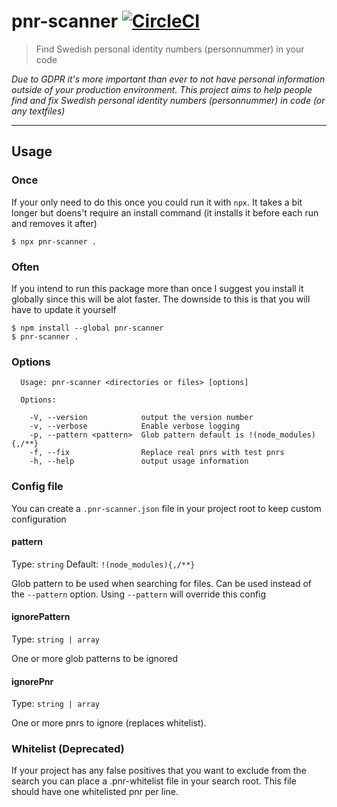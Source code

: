 # pnr-scanner [![CircleCI](https://circleci.com/gh/stofolus/pnr-scanner/tree/master.svg?style=svg)](https://circleci.com/gh/stofolus/pnr-scanner/tree/master)

> Find Swedish personal identity numbers (personnummer) in your code

_Due to GDPR it's more important than ever to not have personal information outside of your production environment. This project aims to help people find and fix Swedish personal identity numbers (personnummer) in code (or any textfiles)_

---

## Usage

### Once

If your only need to do this once you could run it with `npx`. It takes a bit longer but doens't require an install command (it installs it before each run and removes it after)

```
$ npx pnr-scanner .
```

### Often

If you intend to run this package more than once I suggest you install it globally since this will be alot faster. The downside to this is that you will have to update it yourself

```
$ npm install --global pnr-scanner
$ pnr-scanner .
```

### Options

```
  Usage: pnr-scanner <directories or files> [options]

  Options:

    -V, --version            output the version number
    -v, --verbose            Enable verbose logging
    -p, --pattern <pattern>  Glob pattern default is !(node_modules){,/**}
    -f, --fix                Replace real pnrs with test pnrs
    -h, --help               output usage information
```

### Config file

You can create a `.pnr-scanner.json` file in your project root to keep custom configuration

#### pattern

Type: `string`
Default: `!(node_modules){,/**}`

Glob pattern to be used when searching for files. Can be used instead of the `--pattern` option. Using `--pattern` will override this config

#### ignorePattern

Type: `string | array`

One or more glob patterns to be ignored

#### ignorePnr

Type: `string | array`

One or more pnrs to ignore (replaces whitelist).

### Whitelist (Deprecated)

If your project has any false positives that you want to exclude from the search you can place a .pnr-whitelist file in your search root. This file should have one whitelisted pnr per line.
